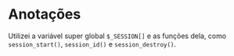 # Anotações

Utilizei a variável super global `$_SESSION[]` e as funções dela, como `session_start()`, `session_id()` e `session_destroy()`.